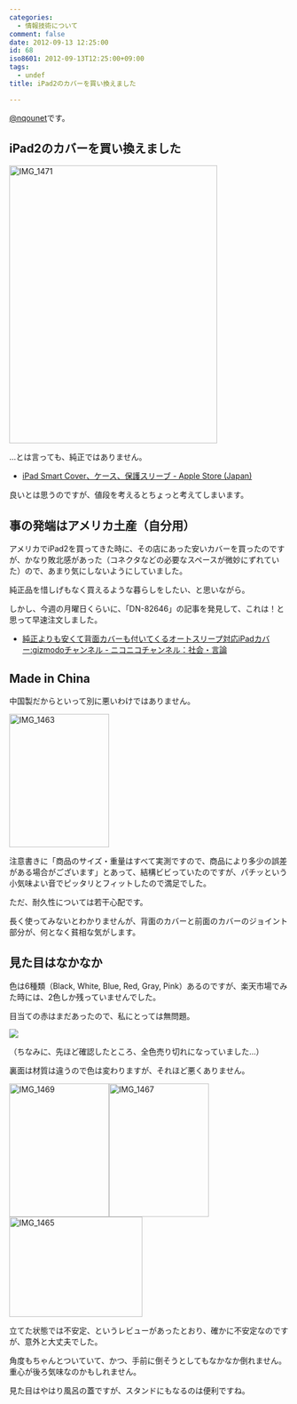 ```yaml
---
categories:
  - 情報技術について
comment: false
date: 2012-09-13 12:25:00
id: 68
iso8601: 2012-09-13T12:25:00+09:00
tags:
  - undef
title: iPad2のカバーを買い換えました

---
```


<p><a href="https://twitter.com/nqounet">@nqounet</a>です。</p> <h2>iPad2のカバーを買い換えました</h2> <p><a href="http://www.flickr.com/photos/33967289@N07/7981296546/" title="IMG_1471 by nqou.net, on Flickr"><img src="http://farm9.staticflickr.com/8032/7981296546_2238c8f377.jpg" width="375" height="500" alt="IMG_1471"></a></p> <p>…とは言っても、純正ではありません。</p> <ul><li><a href="http://store.apple.com/jp/ipad/ipad-accessories/cases">iPad Smart Cover、ケース、保護スリーブ - Apple Store (Japan)</a></li></ul><p>良いとは思うのですが、値段を考えるとちょっと考えてしまいます。</p> <h2>事の発端はアメリカ土産（自分用）</h2> <p>アメリカでiPad2を買ってきた時に、その店にあった安いカバーを買ったのですが、かなり敗北感があった（コネクタなどの必要なスペースが微妙にずれていた）ので、あまり気にしないようにしていました。</p> <p>純正品を惜しげもなく買えるような暮らしをしたい、と思いながら。</p> <p>しかし、今週の月曜日くらいに、「DN-82646」の記事を発見して、これは！と思って早速注文しました。</p> <ul><li><a href="http://ch.nicovideo.jp/gizmodo/blomaga/ar5448">純正よりも安くて背面カバーも付いてくるオートスリープ対応iPadカバー:gizmodoチャンネル - ニコニコチャンネル：社会・言論</a></li></ul><h2>Made in China</h2> <p>中国製だからといって別に悪いわけではありません。</p> <p><a href="http://www.flickr.com/photos/33967289@N07/7981295465/" title="IMG_1463 by nqou.net, on Flickr"><img src="http://farm9.staticflickr.com/8448/7981295465_6acacdb9d6_m.jpg" width="180" height="240" alt="IMG_1463"></a></p> <p>注意書きに「商品のサイズ・重量はすべて実測ですので、商品により多少の誤差がある場合がございます」とあって、結構ビビっていたのですが、パチッという小気味よい音でピッタリとフィットしたので満足でした。</p> <p>ただ、耐久性については若干心配です。</p> <p>長く使ってみないとわかりませんが、背面のカバーと前面のカバーのジョイント部分が、何となく貧相な気がします。</p> <h2>見た目はなかなか</h2> <p>色は6種類（Black, White, Blue, Red, Gray, Pink）あるのですが、楽天市場でみた時には、2色しか残っていませんでした。</p> <p>目当ての赤はまだあったので、私にとっては無問題。</p> <p><a href="http://item.rakuten.co.jp/donya/mt2012090311/?scid=af_pc_ich_link_img&amp;sc2id=269008145"><img src="http://thumbnail.image.rakuten.co.jp/@0_mall/donya/cabinet/item17/mt2012090311-0.jpg?_ex=240x240" border="0"></a></p> <p>（ちなみに、先ほど確認したところ、全色売り切れになっていました…）</p> <p>裏面は材質は違うので色は変わりますが、それほど悪くありません。</p> <p><a href="http://www.flickr.com/photos/33967289@N07/7981296606/" title="IMG_1469 by nqou.net, on Flickr"><img src="http://farm9.staticflickr.com/8031/7981296606_cf26dd3d7d_m.jpg" width="180" height="240" alt="IMG_1469"></a><a href="http://www.flickr.com/photos/33967289@N07/7981296704/" title="IMG_1467 by nqou.net, on Flickr"><img src="http://farm9.staticflickr.com/8031/7981296704_1dddc3f3de_m.jpg" width="180" height="240" alt="IMG_1467"></a><a href="http://www.flickr.com/photos/33967289@N07/7981296868/" title="IMG_1465 by nqou.net, on Flickr"><img src="http://farm9.staticflickr.com/8301/7981296868_7f4343a39b_m.jpg" width="240" height="180" alt="IMG_1465"></a></p> <p>立てた状態では不安定、というレビューがあったとおり、確かに不安定なのですが、意外と大丈夫でした。</p> <p>角度もちゃんとついていて、かつ、手前に倒そうとしてもなかなか倒れません。重心が後ろ気味なのかもしれません。</p> <p>見た目はやはり風呂の蓋ですが、スタンドにもなるのは便利ですね。</p>    	